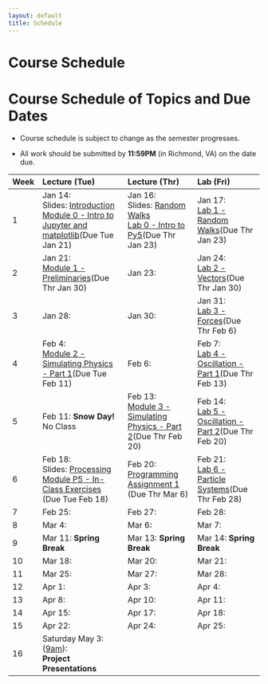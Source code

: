 ```yaml
---
layout: default
title: Schedule
---
```


# Course Schedule

# Course Schedule of Topics and Due Dates

* Course schedule is subject to change as the semester progresses. 

* All work should be submitted by **11:59PM** (in Richmond, VA) on the date due.

| Week | Lecture (Tue)                              | Lecture (Thr)                                 | Lab (Fri)                                        |
| :--- | :---                                       | :---                                          | :---                                             |
| 1    | Jan 14: <br />Slides: [Introduction](lectures/01-Introduction.pdf) <br />[Module 0 - Intro to Jupyter and matplotlib](module/0)(Due Tue Jan 21)          | Jan 16: <br />Slides: [Random Walks](lectures/02-Random-Walks.pdf)<br />[Lab 0 - Intro to Py5](lab/0)(Due Thr Jan 23)                                       | Jan 17: <br />[Lab 1 - Random Walks](lab/1)(Due Thr Jan 23)                  |
| 2    | Jan  21:<br />[Module 1 - Preliminaries](module/1)(Due Thr Jan 30)    | Jan  23:      | Jan  24: <br />[Lab 2 - Vectors](lab/2)(Due Thr Jan 30)         |
| 3    | Jan 28:     | Jan 30:       | Jan 31: <br />[Lab 3 - Forces](lab/3)(Due Thr Feb 6)          |
| 4    | Feb 4: <br />[Module 2 - Simulating Physics - Part 1](module/2)(Due Tue Feb 11)     | Feb 6:        | Feb 7: <br />[Lab 4 - Oscillation - Part 1](lab/4)(Due Thr Feb 13)          |
| 5    | Feb 11: **Snow Day!**  <br /> No Class    | Feb 13: <br />[Module 3 - Simulating Physics - Part 2](module/3)(Due Thr Feb 20)      | Feb 14: <br />[Lab 5 - Oscillation - Part 2](lab/5)(Due Thr Feb 20)          |
| 6    | Feb 18: <br />Slides: [Processing](lectures/Processing.pdf)<br />[Module P5 - In-Class Exercises](https://classroom.github.com/a/ixX7oKS7) (Due Tue Feb 18)   | Feb 20:  <br />[Programming Assignment 1](assignment/1) (Due Thr Mar 6)   | Feb 21:  <br />[Lab 6 - Particle Systems](lab/6)(Due Thr Feb 28)         |
| 7    | Feb 25:     | Feb 27:       | Feb 28:          |
| 8    | Mar  4:     | Mar 6:        | Mar 7:           |
| 9    | Mar 11: **Spring Break** | Mar 13: **Spring Break** | Mar 14: **Spring Break** |
| 10   | Mar 18:     | Mar 20:       | Mar 21:           |
| 11   | Mar 25:     | Mar 27:       | Mar 28:          |
| 12   | Apr 1:      | Apr 3:        | Apr 4:            |
| 13   | Apr 8:      | Apr 10:       | Apr 11:           |
| 14   | Apr 15:     | Apr 17:       | Apr 18:           |
| 15   | Apr 22:     | Apr 24:       | Apr 25:          |
| 16   | Saturday May 3: (<u>9am</u>):<br /> **Project Presentations**     |             |                        |
